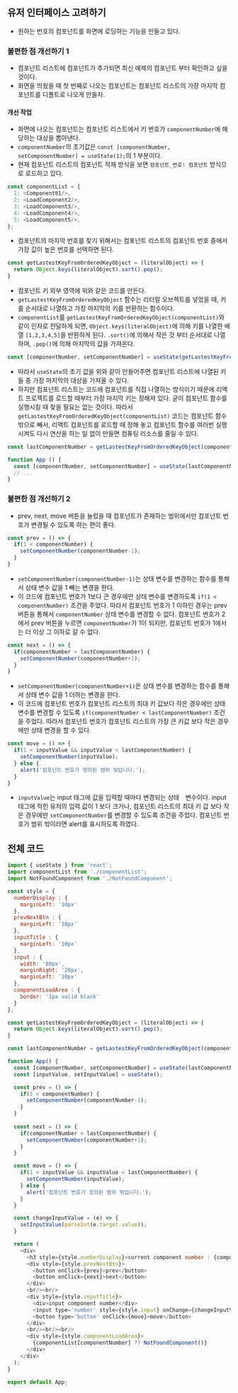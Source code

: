 ## 유저 인터페이스 고려하기
- 원하는 번호의 컴포넌트를 화면에 로딩하는 기능을 만들고 있다.

### 불편한 점 개선하기 1
- 컴포넌트 리스트에 컴포넌트가 추가되면 최신 예제의 컴포넌트 부터 확인하고 싶을 것이다.
- 화면을 띄웠을 때 첫 번째로 나오는 컴포넌트는 컴포넌트 리스트의 가장 마지막 컴포넌트를 디폴트로 나오게 만들자.

#### 개선 작업
- 화면에 나오는 컴포넌트는 컴포넌트 리스트에서 키 번호가 `componentNumber`에 해당하는 대상을 뽑아낸다.
- `componentNumber`의 초기값은 `const [componentNumber, setComponentNumber] = useState(1);`의 1 부분이다.
- 현재 컴포넌트 리스트의 컴포넌트 적재 방식을 보면 `컴포넌트_번호: 컴포넌트` 방식으로 로드하고 있다.
```js
const componentList = {
  1: <Component01/>,
  2: <LoadComponent2/>,
  3: <LoadComponent3/>,
  4: <LoadComponent4/>,
  5: <LoadComponent5/>,
};
```
- 컴포넌트의 마지막 번호를 찾기 위해서는 컴포넌트 리스트의 컴포넌트 번호 중에서 가장 값이 높은 번호를 선택하면 된다.
```js
const getLastestKeyFromOrderedKeyObject = (literalObject) => {
  return Object.keys(literalObject).sort().pop();
}
```
- 컴포넌트 키 외부 영역에 위와 같은 코드를 만든다.
- `getLastestKeyFromOrderedKeyObject` 함수는 리터럴 오브젝트를 넣었을 때, 키를 순서대로 나열하고 가장 마지막의 키를 반환하는 함수이다.
- `componentList`를 `getLastestKeyFromOrderedKeyObject(componentList)`와 같이 인자로 전달하게 되면, `Object.keys(literalObject)`에 의해 키를 나열한 배열 `[1,2,3,4,5]`을 반환하게 된다. `.sort()`에 의해서 작은 것 부터 순서대로 나열하며, `.pop()`에 의해 마지막의 값을 가져온다.
```js
const [componentNumber, setComponentNumber] = useState(getLastestKeyFromOrderedKeyObject(componentList));
```
- 따라서 `useState`의 초기 값을 위와 같이 만들어주면 컴포넌트 리스트에 나열된 키들 중 가장 마지막의 대상을 가져올 수 있다.
- 하지만 컴포넌트 리스트는 코드에 컴포넌트를 직접 나열하는 방식이기 때문에 리액트 프로젝트를 로드할 때부터 가장 마지막 키는 정해져 있다. 굳이 컴포넌트 함수를 실행시킬 때 찾을 필요는 없는 것이다. 따라서 `getLastestKeyFromOrderedKeyObject(componentList)` 코드는 컴포넌트 함수 밖으로 빼서, 리액트 컴포넌트를 로드할 때 정해 놓고 컴포넌트 함수를 여러번 실행 시켜도 다시 연산을 하는 일 없이 만들면 컴퓨팅 리소스를 줄일 수 있다.
```js
const lastComponentNumber = getLastestKeyFromOrderedKeyObject(componentList);

function App () {
  const [componentNumber, setComponentNumber] = useState(lastComponentNumber);
  // ...
}
```

### 불편한 점 개선하기 2
- prev, next, move 버튼을 눌렀을 때 컴포넌트가 존재하는 범위에서만 컴포넌트 번호가 변경될 수 있도록 하는 편이 좋다.
```js
const prev = () => {
  if(1 < componentNumber) {
    setComponentNumber(componentNumber-1);
  }
}
```
- `setComponentNumber(componentNumber-1)`는 상태 변수를 변경하는 함수를 통해서 상태 변수 값을 1 빼는 변경을 한다.
- 이 코드에 컴포넌트 번호가 1보다 큰 경우에만 상태 변수를 변경하도록 `if(1 < componentNumber)` 조건을 주었다. 따라서 컴포넌트 번호가 1 이하인 경우는 prev 버튼을 통해서 `componentNumber` 상태 변수를 변경할 수 없다. 컴포넌트 번호가 2에서 prev 버튼을 누르면 `componentNumber`가 1이 되지만, 컴포넌트 번호가 1에서는 더 이상 그 이하로 갈 수 없다.

```js
const next = () => {
  if(componentNumber < lastComponentNumber) {
    setComponentNumber(componentNumber+1);
  }
}
```
- `setComponentNumber(componentNumber+1)`은 상태 변수를 변경하는 함수를 통해서 상태 변수 값을 1 더하는 변경을 한다.
- 이 코드에 컴포넌트 번호가 컴포넌트 리스트의 최대 키 값보다 작은 경우에만 상태 변수를 변경할 수 있도록 `if(componentNumber < lastComponentNumber)` 조건을 주었다. 따라서 컴포넌트 번호가 컴포넌트 리스트의 가장 큰 키값 보다 작은 경우에만 상태 변경을 할 수 있다.

```js
const move = () => {
  if(1 < inputValue && inputValue < lastComponentNumber) {
    setComponentNumber(inputValue);
  } else {
    alert('컴포넌트 번호가 정의된 범위 밖입니다.');
  }
}
```
- `inputValue`는 input 태그에 값을 입력할 때마다 변경되는 상태　변수이다. input 태그에 적힌 유저의 입력 값이 1 보다 크거나, 컴포넌트 리스트의 최대 키 값 보다 작은 경우에만 `setComponentNumber`를 변경할 수 있도록 조건을 주었다. 컴포넌트 번호가 범위 밖이라면 alert를 표시하도록 하였다.

## 전체 코드
```js
import { useState } from 'react';
import componentList from './componentList';
import NotFoundComponent from './NotFoundComponent';

const style = {
  numberDisplay : {
    marginLeft: '10px'
  },
  prevNextBtn : {
    marginLeft: '10px'
  },
  inputTitle : {
    marginLeft: '10px'
  },
  input : {
    width: '80px',
    marginRight: '20px',
    marginLeft: '10px'
  },
  componentLoadArea : {
    border: '1px solid black'
  }
};

const getLastestKeyFromOrderedKeyObject = (literalObject) => {
  return Object.keys(literalObject).sort().pop();
}

const lastComponentNumber = getLastestKeyFromOrderedKeyObject(componentList);

function App() {
  const [componentNumber, setComponentNumber] = useState(lastComponentNumber);
  const [inputValue, setInputValue] = useState();

  const prev = () => {
    if(1 < componentNumber) {
      setComponentNumber(componentNumber-1);
    }
  }
  
  const next = () => {
    if(componentNumber < lastComponentNumber) {
      setComponentNumber(componentNumber+1);
    }
  }

  const move = () => {
    if(1 < inputValue && inputValue < lastComponentNumber) {
      setComponentNumber(inputValue);
    } else {
      alert('컴포넌트 번호가 정의된 범위 밖입니다.');
    }
  }

  const changeInputValue = (e) => {
    setInputValue(parseInt(e.target.value));
  }

  return (
    <div>
      <h3 style={style.numberDisplay}>current component number : {componentNumber}</h3>
      <div style={style.prevNextBtn}>
        <button onClick={prev}>prev</button>
        <button onClick={next}>next</button>
      </div>
      <br/><br/>
      <div style={style.inputTitle}>
        <div>input component number</div>
        <input type='number' style={style.input} onChange={changeInputValue}></input>
        <button type='button' onClick={move}>move</button>
      </div>
      <br/><br/><br/>
      <div style={style.componentLoadArea}>
        {componentList[componentNumber] ?? NotFoundComponent()}
      </div>
    </div>
  );
}

export default App;
```


